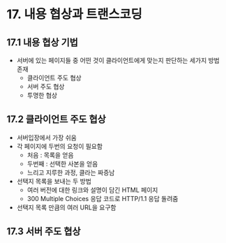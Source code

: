 # 17. 내용 협상과 트랜스코딩
## 17.1 내용 협상 기법
- 서버에 있는 페이지들 중 어떤 것이 클라이언트에게 맞는지 판단하는 세가지 방법 존재
  - 클라이언트 주도 협상
  - 서버 주도 협상
  - 투명한 협상 

## 17.2 클라이언트 주도 협상
- 서버입장에서 가장 쉬움
- 각 페이지에 두번의 요청이 필요함
  - 처음 : 목록을 얻음
  - 두번째 : 선택한 사본을 얻음
  - 느리고 지루한 과정, 클라는 짜증남
- 선택지 목록을 보내는 두 방법
  - 여러 버전에 대한 링크와 설명이 담긴 HTML 페이지
  - 300 Multiple Choices 응답 코드로 HTTP/1.1 응답 돌려줌
- 선택지 목록 만큼의 여러 URL을 요구함

## 17.3 서버 주도 협상
